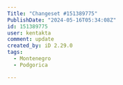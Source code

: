 ```yaml
---
Title: "Changeset #151389775"
PublishDate: "2024-05-16T05:34:08Z"
id: 151389775
user: kentakta
comment: update
created_by: iD 2.29.0
tags:
  - Montenegro
  - Podgorica

---
```

